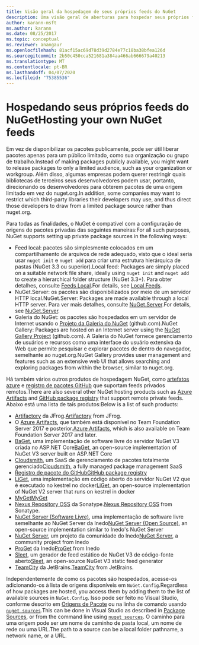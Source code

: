 ```yaml
---
title: Visão geral da hospedagem de seus próprios feeds do NuGet
description: Uma visão geral de aberturas para hospedar seus próprios feeds de pacote do NuGet ou galerias localmente ou remotamente.
author: karann-msft
ms.author: karann
ms.date: 08/25/2017
ms.topic: conceptual
ms.reviewer: anangaur
ms.openlocfilehash: 81acf15ac69d78d39d2784e77c18ba38bfea126d
ms.sourcegitcommit: 2b50c450cca521681a384aa466ab666679a40213
ms.translationtype: MT
ms.contentlocale: pt-BR
ms.lasthandoff: 04/07/2020
ms.locfileid: "75385536"
---
```

# <a name="hosting-your-own-nuget-feeds"></a><span data-ttu-id="cc5d2-103">Hospedando seus próprios feeds do NuGet</span><span class="sxs-lookup"><span data-stu-id="cc5d2-103">Hosting your own NuGet feeds</span></span>

<span data-ttu-id="cc5d2-104">Em vez de disponibilizar os pacotes publicamente, pode ser útil liberar pacotes apenas para um público limitado, como sua organização ou grupo de trabalho.</span><span class="sxs-lookup"><span data-stu-id="cc5d2-104">Instead of making packages publicly available, you might want to release packages to only a limited audience, such as your organization or workgroup.</span></span> <span data-ttu-id="cc5d2-105">Além disso, algumas empresas podem querer restringir quais bibliotecas de terceiros seus desenvolvedores podem usar, portanto, direcionando os desenvolvedores para obterem pacotes de uma origem limitado em vez do nuget.org.</span><span class="sxs-lookup"><span data-stu-id="cc5d2-105">In addition, some companies may want to restrict which third-party libraries their developers may use, and thus direct those developers to draw from a limited package source rather than nuget.org.</span></span>

<span data-ttu-id="cc5d2-106">Para todas as finalidades, o NuGet é compatível com a configuração de origens de pacotes privadas das seguintes maneiras:</span><span class="sxs-lookup"><span data-stu-id="cc5d2-106">For all such purposes, NuGet supports setting up private package sources in the following ways:</span></span>

- <span data-ttu-id="cc5d2-107">Feed local: pacotes são simplesmente colocados em um compartilhamento de arquivos de rede adequado, visto que o ideal seria usar `nuget init` e `nuget add` para criar uma estrutura hierárquica de pastas (NuGet 3.3 ou superior).</span><span class="sxs-lookup"><span data-stu-id="cc5d2-107">Local feed: Packages are simply placed on a suitable network file share, ideally using `nuget init` and `nuget add` to create a hierarchical folder structure (NuGet 3.3+).</span></span> <span data-ttu-id="cc5d2-108">Para obter detalhes, consulte [Feeds Local](../hosting-packages/local-feeds.md).</span><span class="sxs-lookup"><span data-stu-id="cc5d2-108">For details, see [Local Feeds](../hosting-packages/local-feeds.md).</span></span>
- <span data-ttu-id="cc5d2-109">NuGet.Server: os pacotes são disponibilizados por meio de um servidor HTTP local.</span><span class="sxs-lookup"><span data-stu-id="cc5d2-109">NuGet.Server: Packages are made available through a local HTTP server.</span></span> <span data-ttu-id="cc5d2-110">Para ver mais detalhes, consulte [NuGet.Server](../hosting-packages/nuget-server.md).</span><span class="sxs-lookup"><span data-stu-id="cc5d2-110">For details, see [NuGet.Server](../hosting-packages/nuget-server.md).</span></span>
- <span data-ttu-id="cc5d2-111">Galeria do NuGet: os pacotes são hospedados em um servidor de Internet usando o [Projeto da Galeria do NuGet](https://github.com/NuGet/NuGetGallery#build-and-run-the-gallery-in-arbitrary-number-easy-steps) (github.com).</span><span class="sxs-lookup"><span data-stu-id="cc5d2-111">NuGet Gallery: Packages are hosted on an Internet server using the [NuGet Gallery Project](https://github.com/NuGet/NuGetGallery#build-and-run-the-gallery-in-arbitrary-number-easy-steps) (github.com).</span></span> <span data-ttu-id="cc5d2-112">A Galeria do NuGet fornece gerenciamento de usuários e recursos como uma interface do usuário extensiva da Web que permite pesquisar e explorar pacotes de dentro do navegador, semelhante ao nuget.org.</span><span class="sxs-lookup"><span data-stu-id="cc5d2-112">NuGet Gallery provides user management and features such as an extensive web UI that allows searching and exploring packages from within the browser, similar to nuget.org.</span></span>

<span data-ttu-id="cc5d2-113">Há também vários outros produtos de hospedagem NuGet, como [artefatos azure](https://www.visualstudio.com/docs/package/nuget/publish) e [registro de pacotes GitHub](https://help.github.com/articles/configuring-nuget-for-use-with-github-package-registry) que suportam feeds privados remotos.</span><span class="sxs-lookup"><span data-stu-id="cc5d2-113">There are also several other NuGet hosting products such as [Azure Artifacts](https://www.visualstudio.com/docs/package/nuget/publish) and [GitHub package registry](https://help.github.com/articles/configuring-nuget-for-use-with-github-package-registry) that support remote private feeds.</span></span> <span data-ttu-id="cc5d2-114">Abaixo está uma lista de tais produtos:</span><span class="sxs-lookup"><span data-stu-id="cc5d2-114">Below is a list of such products:</span></span>

- <span data-ttu-id="cc5d2-115">[Artifactory](https://www.jfrog.com/artifactory/) da JFrog.</span><span class="sxs-lookup"><span data-stu-id="cc5d2-115">[Artifactory](https://www.jfrog.com/artifactory/) from JFrog.</span></span>
- <span data-ttu-id="cc5d2-116">O [Azure Artifacts](https://www.visualstudio.com/docs/package/nuget/publish), que também está disponível no Team Foundation Server 2017 e posterior.</span><span class="sxs-lookup"><span data-stu-id="cc5d2-116">[Azure Artifacts](https://www.visualstudio.com/docs/package/nuget/publish), which is also available on Team Foundation Server 2017 and later.</span></span>
- <span data-ttu-id="cc5d2-117">[BaGet](https://github.com/loic-sharma/BaGet), uma implementação de software livre do servidor NuGet V3 criada no ASP.NET Core</span><span class="sxs-lookup"><span data-stu-id="cc5d2-117">[BaGet](https://github.com/loic-sharma/BaGet), an open-source implementation of NuGet V3 server built on ASP.NET Core</span></span>
- <span data-ttu-id="cc5d2-118">[Cloudsmith](https://cloudsmith.io/l/nuget-feed/), um SaaS de gerenciamento de pacotes totalmente gerenciado</span><span class="sxs-lookup"><span data-stu-id="cc5d2-118">[Cloudsmith](https://cloudsmith.io/l/nuget-feed/), a fully managed package management SaaS</span></span>
- [<span data-ttu-id="cc5d2-119">Registro de pacote do GitHub</span><span class="sxs-lookup"><span data-stu-id="cc5d2-119">GitHub package registry</span></span>](https://help.github.com/articles/configuring-nuget-for-use-with-github-package-registry)
- <span data-ttu-id="cc5d2-120">[LiGet](https://github.com/ai-traders/liget), uma implementação em código aberto do servidor NuGet V2 que é executado no kestrel no docker</span><span class="sxs-lookup"><span data-stu-id="cc5d2-120">[LiGet](https://github.com/ai-traders/liget), an open-source implementation of NuGet V2 server that runs on kestrel in docker</span></span>
- [<span data-ttu-id="cc5d2-121">MyGet</span><span class="sxs-lookup"><span data-stu-id="cc5d2-121">MyGet</span></span>](https://myget.org)
- <span data-ttu-id="cc5d2-122">[Nexus Repository OSS](https://www.sonatype.com/nexus-repository-oss) da Sonatype.</span><span class="sxs-lookup"><span data-stu-id="cc5d2-122">[Nexus Repository OSS](https://www.sonatype.com/nexus-repository-oss) from Sonatype.</span></span>
- <span data-ttu-id="cc5d2-123">[NuGet Server (Software Livre)](https://github.com/svenkle/nuget-server), uma implementação de software livre semelhante ao NuGet Server da Inedo</span><span class="sxs-lookup"><span data-stu-id="cc5d2-123">[NuGet Server (Open Source)](https://github.com/svenkle/nuget-server), an open-source implementation similar to Inedo's NuGet Server</span></span>
- <span data-ttu-id="cc5d2-124">[NuGet Server](http://nugetserver.net/), um projeto da comunidade do Inedo</span><span class="sxs-lookup"><span data-stu-id="cc5d2-124">[NuGet Server](http://nugetserver.net/), a community project from Inedo</span></span>
- <span data-ttu-id="cc5d2-125">[ProGet](https://inedo.com/proget) da Inedo</span><span class="sxs-lookup"><span data-stu-id="cc5d2-125">[ProGet](https://inedo.com/proget) from Inedo</span></span>
- <span data-ttu-id="cc5d2-126">[Sleet](https://github.com/emgarten/sleet), um gerador de feed estático de NuGet V3 de código-fonte aberto</span><span class="sxs-lookup"><span data-stu-id="cc5d2-126">[Sleet](https://github.com/emgarten/sleet), an open-source NuGet V3 static feed generator</span></span>
- <span data-ttu-id="cc5d2-127">[TeamCity](https://www.jetbrains.com/teamcity/) da JetBrains.</span><span class="sxs-lookup"><span data-stu-id="cc5d2-127">[TeamCity](https://www.jetbrains.com/teamcity/) from JetBrains.</span></span>

<span data-ttu-id="cc5d2-128">Independentemente de como os pacotes são hospedados, acesse-os adicionando-os à lista de origens disponíveis em `NuGet.Config`.</span><span class="sxs-lookup"><span data-stu-id="cc5d2-128">Regardless of how packages are hosted, you access them by adding them to the list of available sources in `NuGet.Config`.</span></span> <span data-ttu-id="cc5d2-129">Isso pode ser feito no Visual Studio, conforme descrito em [Origens de Pacote](../consume-packages/install-use-packages-visual-studio.md#package-sources) ou na linha de comando usando [`nuget sources`](../reference/cli-reference/cli-ref-sources.md).</span><span class="sxs-lookup"><span data-stu-id="cc5d2-129">This can be done in Visual Studio as described in [Package Sources](../consume-packages/install-use-packages-visual-studio.md#package-sources), or from the command line using [`nuget sources`](../reference/cli-reference/cli-ref-sources.md).</span></span> <span data-ttu-id="cc5d2-130">O caminho para uma origem pode ser um nome de caminho de pasta local, um nome de rede ou uma URL.</span><span class="sxs-lookup"><span data-stu-id="cc5d2-130">The path to a source can be a local folder pathname, a network name, or a URL.</span></span>
